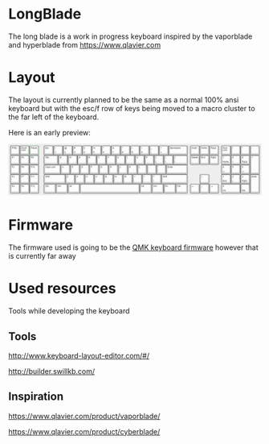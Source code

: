 # LongBlade

The long blade is a work in progress keyboard inspired by the vaporblade and hyperblade from https://www.qlavier.com

# Layout

The layout is currently planned to be the same as a normal 100% ansi keyboard but with the esc/f row of keys being moved to a macro cluster to the far left of the keyboard.

Here is an early preview:

![Keyboard Layout Editor preview](https://github.com/depsterr/LongBlade/raw/master/Layout/layout%20preview.png)

# Firmware

The firmware used is going to be the [QMK keyboard firmware](https://github.com/qmk/qmk_firmware) however that is currently far away

# Used resources

Tools while developing the keyboard

## Tools

http://www.keyboard-layout-editor.com/#/

http://builder.swillkb.com/

## Inspiration

https://www.qlavier.com/product/vaporblade/

https://www.qlavier.com/product/cyberblade/
